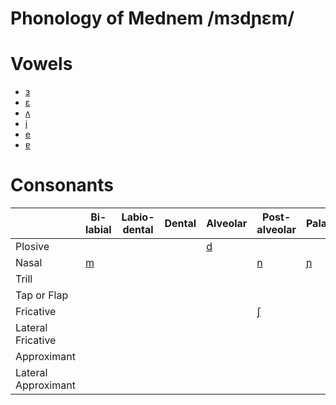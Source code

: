 # Phonology of Mednem /mɜdɲɛm/

# Vowels
- [ɜ](https://en.wikipedia.org/wiki/Open-mid_central_unrounded_vowel)
- [ɛ](https://en.wikipedia.org/wiki/Open-mid_front_unrounded_vowel)
- [ʌ](https://en.wikipedia.org/wiki/Open-mid_back_unrounded_vowel)
- [i](https://en.wikipedia.org/wiki/Close_front_unrounded_vowel)
- [e](https://en.wikipedia.org/wiki/Close-mid_front_unrounded_vowel)
- [ɐ](https://en.wikipedia.org/wiki/Near-open_central_vowel)

# Consonants

|                      | Bi-labial  | Labio-dental | Dental | Alveolar | Post-alveolar | Palatal   | Velar | Uvular | Pharyngeal | Glottal |
| -------------------- | ---------- | ------------ | ------ | -------- | ------------- | -------   | ----- | ------ | ---------- | ------- |
| Plosive              |            |              |        |   [d][2] |               |           |[g][5] |        |            |         |
| Nasal                |     [m][1] |              |        |          | [n][3]        |    [ɲ][4] |       |        |            |         |
| Trill                |            |              |        |          |               |           |       |        |            |         |
| Tap or Flap          |            |              |        |          |               |           |       |        |            |         |
| Fricative            |            |              |        |          | [ʃ][7]        |           |       |        |            | [h][6]  |
| Lateral Fricative    |            |              |        |          |               |           |       |        |            |         |
| Approximant          |            |              |        |          |               |           |       |        |            |         |
| Lateral Approximant  |            |              |        |          |               |           |       |        |            |         |

[1]: https://en.wikipedia.org/wiki/Voiced_bilabial_nasal
[2]: https://en.wikipedia.org/wiki/Voiced_dental_and_alveolar_plosives
[3]: https://en.wikipedia.org/wiki/Voiced_dental,_alveolar_and_postalveolar_nasals 
[4]: https://en.wikipedia.org/wiki/Voiced_palatal_nasal
[5]: https://en.wikipedia.org/wiki/Voiced_velar_plosive
[6]: https://en.wikipedia.org/wiki/Voiceless_glottal_fricative
[7]: https://en.wikipedia.org/wiki/Voiceless_postalveolar_fricative
